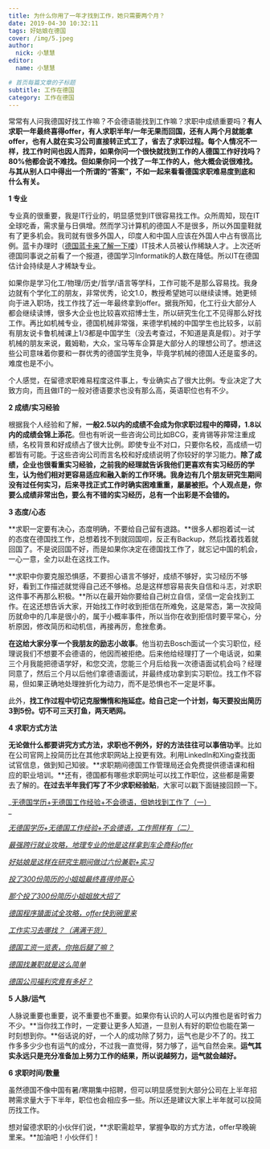 ```yaml
---
title: 为什么你用了一年才找到工作，她只需要两个月？
date: 2019-04-30 10:32:11
tags: 好姑娘在德国
cover: /img/5.jpeg
author: 
  nick: 小慧慧
editor:
  name: 小慧慧

# 首页每篇文章的子标题
subtitle: 工作在德国
category: 工作在德国
---
```


常常有人问我德国好找工作嘛？不会德语能找到工作嘛？求职中成绩重要吗？**有人求职一年最终喜得offer，有人求职半年/一年无果而回国，还有人两个月就能拿offer，也有人就在实习公司直接转正式工了，省去了求职过程。**每个人情况不一样，找工作时间也因人而异，如果你问一个很快就找到工作的人德国工作好找吗？80%他都会说不难找。但如果你问一个找了一年工作的人，他大概会说很难找。**与其从别人口中得出一个所谓的“答案”，不如一起来看看德国求职难易度到底和什么有关****。**



**1 专业**

专业真的很重要，我是IT行业的，明显感觉到IT很容易找工作。众所周知，现在IT全球吃香，需求量与日俱增。然而学习计算机的德国人不是很多，所以外国童鞋就有了更多机会。我司就有很多外国人，印度人和中国人应该在外国人中占有很高比例。蓝卡办理时（[德国蓝卡来了解一下喽](http://mp.weixin.qq.com/s?__biz=MzI0OTE4MTY1Ng==&mid=2649563444&idx=1&sn=c7c7d815c2bebfb549e399e5defc39ff&chksm=f18ce583c6fb6c950b0851b0ed07b2b56902cf57a0d9425d532b905154f4157bf247aa1f6dcb&scene=21#wechat_redirect)）IT技术人员被认作稀缺人才。上次还听德国同事说之前看了一个报道，德国学习Informatik的人数在降低。所以IT在德国估计会持续是人才稀缺专业。


如果你是学习化工/物理/历史/哲学/语言等学科，工作可能不是那么容易找。我身边就有个学化工的朋友，非常优秀，论文1.0，教授希望她可以继续读博。她更倾向于进入职场，找工作找了近一年最终拿到offer。据我所知，化工行业大部分人都会继续读博，很多大企业也比较喜欢招博士生，所以研究生化工不见得那么好找工作。再比如机械专业，德国机械非常强，来德学机械的中国学生也比较多，以前有朋友说卡鲁机械课上1/3都是中国学生（没去考查过，不知道是真是假）。对于学机械的朋友来说，戴姆勒，大众，宝马等车企算是大部分人的理想公司了。想进这些公司意味着你要和一群优秀的德国学生竞争，毕竟学机械的德国人还是蛮多的。难度也是不小。

个人感觉，在留德求职难易程度这件事上，专业确实占了很大比例。专业决定了大致方向，而且做IT的一般对德语要求也没有那么高，英语职位也有不少。




**2 成绩/实习经验**

根据我个人经验和了解，**一般2.5以内的成绩不会成为你求职过程中的障碍，1.8以内的成绩会锦上添花**。但也有听说一些咨询公司比如BCG，麦肯锡等非常注重成绩，名校背景和好成绩占了很大比例。即使专业不对口，只要你名校，高成绩一切都皆有可能。于这些咨询公司而言名校和好成绩说明了你较好的学习能力。**除了成绩，企业也很看重实习经验，**之前我的经理就告诉我他们更喜欢有实习经历的学生，认为他们相对更容易适应和融入新的工作环境。我身边有几个朋友研究生期间没有过任何实习，后来寻找正式工作时确实困难重重，屡屡被拒。个人观点是，**你要么成绩非常出色，要么有不错的实习经历，总有一个出彩是不会错的****。**




**3 态度/心态**

  

**求职一定要有决心，态度明确，不要给自己留有退路。**很多人都抱着试一试的态度在德国找工作，总想着找不到就回国呗，反正有Backup，然后找着找着就回国了。不是说回国不好，而是如果你决定在德国找工作了，就忘记中国的机会，一心一意，全力以赴在这找工作。

**求职中你要克服恐惧感，不要担心语言不够好，成绩不够好，实习经历不够好，看到工作描述就觉得自己还不够格。总是这样想容易丧失自信和斗志，对求职这件事不再那么积极。**所以在最开始你要给自己树立自信，坚信一定会找到工作。在这还想告诉大家，开始找工作时收到拒信在所难免，这是常态，第一次投简历就命中的几率是很小的，属于小概率事件，所以当你在收到拒信时要平常心，分析原因，修改简历和动机信，再接再厉，愈挫愈勇。


**在这给大家分享一个我朋友的励志小故事**。他当初去Bosch面试一个实习职位，经理说我们不想要不会德语的，他因而被拒绝。后来他给经理打了一个电话说，如果三个月我能把德语学好，和您交流，您能三个月后给我一次德语面试机会吗？经理同意了，然后三个月以后他们拿德语面试，并最终成功拿到实习职位。找工作不容易，但如果正确地处理挫折化为动力，而不是恐惧也不一定是坏事。


此外，**找工作过程中切记克服懒惰和拖延症。给自己定一个计划，每天要投出简历3到5份。切不可三天打鱼，两天晒网。**

  

**4 求职方式方法**

**无论做什么都要讲究方式方法，求职也不例外，好的方法往往可以事倍功半**。比如在公司官网上投简历比在其他求职网站上投更有效。利用LinkedIn和Xing查找面试官信息，做到知己知彼。**求职期间德国工作管理局还会免费提供德语课和相应的职业培训。**还有，德国都有哪些求职网址可以找工作职位，这些都是需要去了解的。**在过去半年我们写了不少求职经验贴**，大家可以戳下面链接回顾一下。

_[无德国学历+无德国工作经验+不会德语，但她找到工作了（一）](http://mp.weixin.qq.com/s?__biz=MzI0OTE4MTY1Ng==&mid=2649563704&idx=1&sn=1ae28327e305928d44c5d370bb548262&chksm=f18ce68fc6fb6f9986cce48b3ac4169da7f1cdc7d0c5f0910c62a5f287ee07098ff253a5da59&scene=21#wechat_redirect)  
_

[_无德国学历+无德国工作经验+不会德语，工作照样有（二）_](http://mp.weixin.qq.com/s?__biz=MzI0OTE4MTY1Ng==&mid=2649563712&idx=1&sn=94049be09dfbfb6ecac5bec18c6f6783&chksm=f18ce6f7c6fb6fe17893f69d80969f8cd55aece9b5be4f51eff7806d039cc84c0cbab192ff55&scene=21#wechat_redirect)  

[_最强跨行就业攻略，地理专业的他是这样拿到车企商科offer_](http://mp.weixin.qq.com/s?__biz=MzI0OTE4MTY1Ng==&mid=2649563311&idx=1&sn=dac53900b278ef1b64d601289217197f&chksm=f18ce418c6fb6d0e957a95d64af862f41783606af6b891999d13ed0ddbb33f270a5fce923da4&scene=21#wechat_redirect)

_[好姑娘是这样在研究生期间做过六份兼职+实习](http://mp.weixin.qq.com/s?__biz=MzI0OTE4MTY1Ng==&mid=2649562768&idx=1&sn=312b0a66e68ea056db796e4a688af240&chksm=f18cda27c6fb5331ec4fb71ecc7c399e4fa7f410199454f023e11128088d60cab21c368c6dda&scene=21#wechat_redirect)_

[_投了300份简历的小姐姐最终喜得帅哥心_](http://mp.weixin.qq.com/s?__biz=MzI0OTE4MTY1Ng==&mid=2649563429&idx=1&sn=1bf3eeedecd76defda2f7937a7c1630f&chksm=f18ce592c6fb6c8465b38cd5174b4d9769a4c003c43ba35ae96359e101eaac451fcfffd23dfb&scene=21#wechat_redirect)  

[_那个投了300份简历小姐姐放大招了_](http://mp.weixin.qq.com/s?__biz=MzI0OTE4MTY1Ng==&mid=2649563611&idx=1&sn=9581265b317ce2509b344dfa6ca0c2da&chksm=f18ce56cc6fb6c7ad4b6b69d155e255c42c5aa8c7d452fa5c1b90a2a43990411f7a520a58041&scene=21#wechat_redirect)

_[德国程序猿面试全攻略，offer快到碗里来](http://mp.weixin.qq.com/s?__biz=MzI0OTE4MTY1Ng==&mid=2649562940&idx=1&sn=8fa7e953f1a0fc803bb9b356ae610cfc&chksm=f18cdb8bc6fb529d55f60108ab46718949c14bacdf884ac9ee7be1436fe34be42dbc4b9eacf1&scene=21#wechat_redirect)_

_[工作实习去哪找？（满满干货）](http://mp.weixin.qq.com/s?__biz=MzI0OTE4MTY1Ng==&mid=2649562804&idx=1&sn=82a484cb6e328aeb758c7fb7fbc881bb&chksm=f18cda03c6fb5315a491ec8acc2e7355c6344edf1ddb34f8c4af4b24c4d74e46a633c5ebc120&scene=21#wechat_redirect)_

[_德国工资一览表，你拖后腿了嘛？_](http://mp.weixin.qq.com/s?__biz=MzI0OTE4MTY1Ng==&mid=2649563375&idx=1&sn=a29ad7d78b3be2122a98ff124b2673a3&chksm=f18ce458c6fb6d4eabfd6b054d526027b6d68b95d597e35914f6921ee2eb46f489f774b6a018&scene=21#wechat_redirect)

[_德国找兼职就是这么简单_](http://mp.weixin.qq.com/s?__biz=MzI0OTE4MTY1Ng==&mid=2649562857&idx=1&sn=ea35e671483f4dd1d25c6981f65cfd56&chksm=f18cda5ec6fb5348848c7f17d2398e22bd5f94d96e12aa42ef7c8b8b107288291f45269f6447&scene=21#wechat_redirect)

[_德国公司福利究竟有多好？_](http://mp.weixin.qq.com/s?__biz=MzI0OTE4MTY1Ng==&mid=2649562618&idx=1&sn=535306f0ca0dca5575c479b7e8839f26&chksm=f18cd94dc6fb505bfbff596edfb9537464ffebbd62ba675aa984175fcafbf966f00b16b44eac&scene=21#wechat_redirect)  

  


**5 人脉/运气**

人脉说重要也重要，说不重要也不重要。如果你有认识的人可以内推也是省时省力不少。**当你找工作时，一定要让更多人知道，一旦别人有好的职位也能在第一时刻想到你。**俗话说的好，一个人的成功除了努力，运气也是少不了的。找工作多多少少也有运气的成分，不过我一直觉得，努力够了，运气自然会来。**运气其实永远只是充分准备加上努力工作的结果，所以说越努力，运气就会越好。**

  

**6 求职时间/数量**

虽然德国不像中国有暑/寒期集中招聘，但可以明显感觉到大部分公司在上半年招聘需求量大于下半年，职位也会相应多一些。所以还是建议大家上半年就可以投简历找工作。


想对留德求职的小伙伴们说，**求职需趁早，掌握争取的方式方法，offer早晚碗里来。**加油吧！小伙伴们！